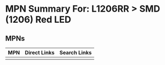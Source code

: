 



# MPN Summary For: L1206RR > SMD (1206) Red LED

## MPNs
  

|MPN|Direct Links|Search Links|
| :--- | :--- | :--- |
||||
